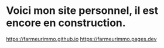 # Voici mon site personnel, il est encore en construction.

https://farmeurimmo.github.io
https://farmeurimmo.pages.dev
